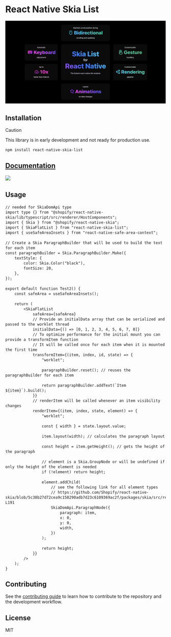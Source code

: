 <!-- ![](./docs/static/img/banner-dark.png#gh-dark-mode-only)
![](./docs/static/img/banner-light.png#gh-light-mode-only) -->

# React Native Skia List

![](./docs/static/img/banner.png)

## Installation

> [!CAUTION]
> This library is in early development and not ready for production use.

```sh
npm install react-native-skia-list
```

## [Documentation](https://samuelscheit.github.io/react-native-skia-list/)

<a href="https://samuelscheit.github.io/react-native-skia-list/#demo">
	<img width="230" src="./docs/static/demo.gif" />
</a>

## Usage

```tsx
// needed for SkiaDomApi type
import type {} from "@shopify/react-native-skia/lib/typescript/src/renderer/HostComponents";
import { Skia } from "@shopify/react-native-skia";
import { SkiaFlatList } from "react-native-skia-list";
import { useSafeAreaInsets } from "react-native-safe-area-context";

// Create a Skia ParagraphBuilder that will be used to build the text for each item
const paragraphBuilder = Skia.ParagraphBuilder.Make({
	textStyle: {
		color: Skia.Color("black"),
		fontSize: 20,
	},
});

export default function Test2() {
	const safeArea = useSafeAreaInsets();

	return (
		<SkiaFlatList
			safeArea={safeArea}
			// Provide an initialData array that can be serialized and passed to the worklet thread
			initialData={() => [0, 1, 2, 3, 4, 5, 6, 7, 8]}
			// To optimize performance for the initial mount you can provide a transformItem function
			// It will be called once for each item when it is mounted the first time
			transformItem={(item, index, id, state) => {
				"worklet";

				paragraphBuilder.reset(); // reuses the paragraphBuilder for each item

				return paragraphBuilder.addText(`Item ${item}`).build();
			}}
			// renderItem will be called whenever an item visibility changes
			renderItem={(item, index, state, element) => {
				"worklet";

				const { width } = state.layout.value;

				item.layout(width); // calculates the paragraph layout

				const height = item.getHeight(); // gets the height of the paragraph

				// element is a Skia.GroupNode or will be undefined if only the height of the element is needed
				if (!element) return height;

				element.addChild(
					// see the following link for all element types
					// https://github.com/Shopify/react-native-skia/blob/5c38b27d72cea9c158290adb7d23c6109369ac2f/packages/skia/src/renderer/HostComponents.ts#L72-L191
					SkiaDomApi.ParagraphNode({
						paragraph: item,
						x: 0,
						y: 0,
						width,
					})
				);

				return height;
			}}
		/>
	);
}
```

## Contributing

See the [contributing guide](https://github.com/SamuelScheit/react-native-skia-list/blob/main/CONTRIBUTING.md) to learn how to contribute to the repository and the development workflow.

## License

MIT
